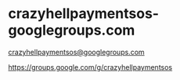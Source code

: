 # crazyhellpaymentsos-googlegroups.com
crazyhellpaymentsos@googlegroups.com

https://groups.google.com/g/crazyhellpaymentsos
